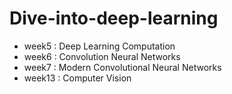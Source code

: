 # Dive-into-deep-learning

- week5 : Deep Learning Computation
- week6 : Convolution Neural Networks
- week7 : Modern Convolutional Neural Networks
- week13 : Computer Vision
